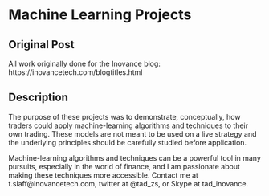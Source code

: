 <h1>Machine Learning Projects </h1>

<h2> Original Post</h2>
<p> All work originally done for the Inovance blog: https://inovancetech.com/blogtitles.html </p>

<h2> Description</h2>
<p> The purpose of these projects was to demonstrate, conceptually, how traders
could apply machine-learning algorithms and techniques to their own trading. These
models are not meant to be used on a live strategy and the underlying principles
should be carefully studied before application.</p>

<p> Machine-learning algorithms and techniques can be a powerful tool in many
pursuits, especially in the world of finance, and I am passionate about making 
these techniques more accessible. Contact me at t.slaff@inovancetech.com, twitter at
@tad_zs, or Skype at tad_inovance.</p>